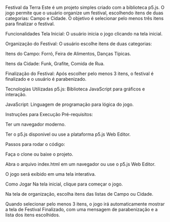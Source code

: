 Festival da Terra
Este é um projeto simples criado com a biblioteca p5.js. O jogo permite que o usuário organize um festival, escolhendo itens de duas categorias: Campo e Cidade. O objetivo é selecionar pelo menos três itens para finalizar o festival.

Funcionalidades
Tela Inicial: O usuário inicia o jogo clicando na tela inicial.

Organização do Festival: O usuário escolhe itens de duas categorias:

Itens do Campo: Forró, Feira de Alimentos, Danças Típicas.

Itens da Cidade: Funk, Grafite, Comida de Rua.

Finalização do Festival: Após escolher pelo menos 3 itens, o festival é finalizado e o usuário é parabenizado.

Tecnologias Utilizadas
p5.js: Biblioteca JavaScript para gráficos e interação.

JavaScript: Linguagem de programação para lógica do jogo.

Instruções para Execução
Pré-requisitos:

Ter um navegador moderno.

Ter o p5.js disponível ou use a plataforma p5.js Web Editor.

Passos para rodar o código:

Faça o clone ou baixe o projeto.

Abra o arquivo index.html em um navegador ou use o p5.js Web Editor.

O jogo será exibido em uma tela interativa.

Como Jogar
Na tela inicial, clique para começar o jogo.

Na tela de organização, escolha itens das listas de Campo ou Cidade.

Quando selecionar pelo menos 3 itens, o jogo irá automaticamente mostrar a tela de Festival Finalizado, com uma mensagem de parabenização e a lista dos itens escolhidos.
